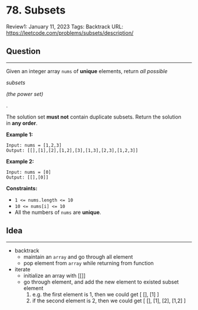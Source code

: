 # 78. Subsets

Review1: January 11, 2023
Tags: Backtrack
URL: https://leetcode.com/problems/subsets/description/

## Question

---

Given an integer array `nums` of **unique** elements, return *all possible*

*subsets*

*(the power set)*

.

The solution set **must not** contain duplicate subsets. Return the solution in **any order**.

**Example 1:**

```
Input: nums = [1,2,3]
Output: [[],[1],[2],[1,2],[3],[1,3],[2,3],[1,2,3]]

```

**Example 2:**

```
Input: nums = [0]
Output: [[],[0]]

```

**Constraints:**

- `1 <= nums.length <= 10`
- `10 <= nums[i] <= 10`
- All the numbers of `nums` are **unique**.

## Idea

---

- backtrack
    - maintain an `array` and go through all element
    - pop element from `array` while returning from function
- iterate
    - initialize an array with [[]]
    - go through element, and add the new element to existed subset element
        1. e.g. the first element is 1, then we could get [ [], [1] ]
        2. if the second element is 2, then we could get [ [], [1], [2], [1,2] ]
